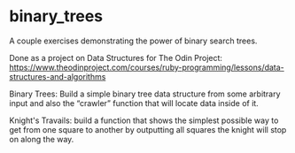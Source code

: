 # binary_trees
A couple exercises demonstrating the power of binary search trees.

Done as a project on Data Structures for The Odin Project:
https://www.theodinproject.com/courses/ruby-programming/lessons/data-structures-and-algorithms

Binary Trees:
Build a simple binary tree data structure from some arbitrary input and also the “crawler” function that will locate data inside of it.

Knight's Travails:
build a function that shows the simplest possible way to get from one square to another by outputting all squares the knight will stop on along the way.
